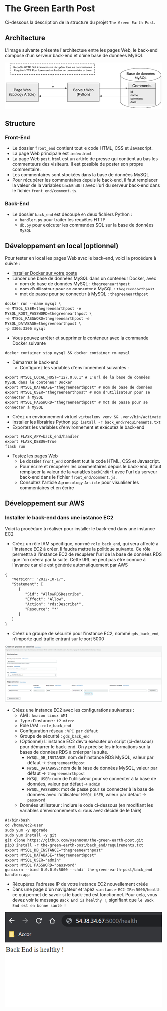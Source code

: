 # The Green Earth Post

Ci-dessous la description de la structure du projet `The Green Earth Post`.

## Architecture 
L'image suivante présente l'architecture entre les pages Web, le back-end composé d'un serveur back-end et d'une base de données MySQL

![Datahub Architecture](docs/architecture_site_web.png)

## Structure
### Front-End
- Le dossier `front_end` contient tout le code HTML, CSS et Javascript.
- La page Web principale est `index.html`
- La page Web `post.html` est un article de presse qui contient au bas les commenteurs des visiteurs. Il est possible de poster son propre commentaire.
- Les commentaires sont stockées dans la base de données MySQL
- Pour récupérer les commentaires depuis le back-end, il faut remplacer la valeur de la variables `backEndUrl` avec l'url du serveur back-end dans le fichier `front_end/comment.js`.

### Back-End
- Le dossier `back_end` est découpé en deux fichiers Python : 
    - `handler.py` pour traiter les requêtes HTTP
    - `db.py` pour exécuter les commandes SQL sur la base de données `MySQL`

## Développement en local (optionnel)

Pour tester en local les pages Web avec le back-end, voici la procédure à suivre : 
- [Installer Docker sur votre poste](https://openclassrooms.com/fr/courses/2035766-optimisez-votre-deploiement-en-creant-des-conteneurs-avec-docker/6211390-installez-docker-sur-votre-poste)
- Lancer une base de données MySQL dans un conteneur Docker, avec 
  - nom de base de données MySQL : `thegreenearthpost`
  - nom d'utilisateur pour se connecter à MySQL : `thegreenearthpost`
  - mot de passe pour se connecter à MySQL : `thegreenearthpost`
```
docker run --name mysql \
-e MYSQL_USER=thegreenearthpost -e MYSQL_ROOT_PASSWORD=thegreenearthpost \
-e MYSQL_PASSWORD=thegreenearthpost -e MYSQL_DATABASE=thegreenearthpost \
-p 3306:3306 mysql
```
  - Vous pouvez arrêter et supprimer le conteneur avec la commande Docker suivante
```
docker container stop mysql && docker container rm mysql
```
- Démarrez le back-end
  - Configurez les variables d'environnement suivantes :
```
export MYSQL_LOCAL_HOST="127.0.0.1" # L'url de la base de données MySQL dans le conteneur Docker
export MYSQL_DATABASE="thegreenearthpost" # nom de base de données
export MYSQL_USER="thegreenearthpost" # nom d'utilisateur pour se connecter à MySQL
export MYSQL_PASSWORD="thegreenearthpost" # mot de passe pour se connecter à MySQL
```
  - Créez un environnement virtuel `virtualenv venv && .venv/bin/activate`
  - Installer les librairies Python `pip install -r back_end/requirements.txt`
  - Exportez les variables d'environnement et exécutez le back-end
```
export FLASK_APP=back_end/handler
export FLASK_DEBUG=True
flask run
```
- Testez les pages Web
  - Le dossier `front_end` contient tout le code HTML, CSS et Javascript.
  - Pour écrire et récupérer les commentaires depuis le back-end, il faut remplacer la valeur de la variables `backEndUrl` avec l'url du serveur back-end dans le fichier `front_end/comment.js`.
  - Consultez l'article `Agroecology Article` pour visualiser les commentaires et en écrire

## Développement sur AWS
### Installer le back-end dans une instance EC2

Voici la procédure à réaliser pour installer le back-end dans une instance EC2
- Créez un rôle IAM spécifique, nommé `role_back_end`, qui sera affecté à l'instance EC2 à créer. Il faudra mettre la politique suivante.
  Ce rôle permettra à l'instance EC2 de récupérer l'url de la base de données RDS que l'on créera par la suite.
  Cette URL ne peut pas être connue à l'avance car elle est générée automatiquement par AWS
```
{
   "Version": "2012-10-17",
   "Statement": [
      {
         "Sid": "AllowRDSDescribe",
         "Effect": "Allow",
         "Action": "rds:Describe*",
         "Resource": "*"
      }
   ]
}
```
- Créez un groupe de sécurité pour l'instance EC2, nommé `gds_back_end`, n'importe quel trafic entrant sur le port 5000

![Groupe de sécurité](docs/groupe_de_securite.PNG)

- Créez une instance EC2 avec les configurations suivantes : 
  - AMI : `Amazon Linux AMI`
  - Type d'instance : `t2.micro`
  - Rôle IAM : `role_back_end`
  - Configuration réseau : `VPC par défaut`
  - Groupe de sécurité : `gds_back_end`
  - (Optionnel) L'instance EC2 devra exécuter un script (ci-dessous) pour démarrer le back-end. On y précise les informations sur la bases de données RDS à créer par la suite.
    - `MYSQL_DB_INSTANCE`: nom de l'instance RDS MySQL, valeur par défaut -> `thegreenearthpost`
    - `MYSQL_DATABASE`: nom de la base de données MySQL, valeur par défaut -> `thegreenearthpost`
    - `MYSQL_USER`: nom de l'utilisateur pour se connecter à la base de données, valeur par défaut -> `admin`
    - `MYSQL_PASSWORD`: mot de passe pour se connecter à la base de données avec l'utilisateur `MYSQL_USER`, valeur par défaut -> `password`
  - Données utilisateur : inclure le code ci-dessous (en modifiant les variables d'environnements si vous avez décidé de le faire)
```
#!/bin/bash
cd /home/ec2-user
sudo yum -y upgrade
sudo yum install -y git
git clone https://github.com/ysennoun/the-green-earth-post.git
pip3 install -r the-green-earth-post/back_end/requirements.txt
export MYSQL_DB_INSTANCE="thegreenearthpost"
export MYSQL_DATABASE="thegreenearthpost"
export MYSQL_USER="admin"
export MYSQL_PASSWORD="password"
gunicorn --bind 0.0.0.0:5000 --chdir the-green-earth-post/back_end handler:app

```
- Récupérez l'adresse IP de votre instance EC2 nouvellement créée
- Dans une page d'un navigateur et tapez `<instance-EC2-IP>:5000/health` ce qui permet de savoir si le back-end est fonctionnel.
  Pour cela, vous devez voir le message `Back End is healthy !`, signifiant que `le Back End est en bonne santé !`

![Test fonctionnel](docs/test_health.PNG)
